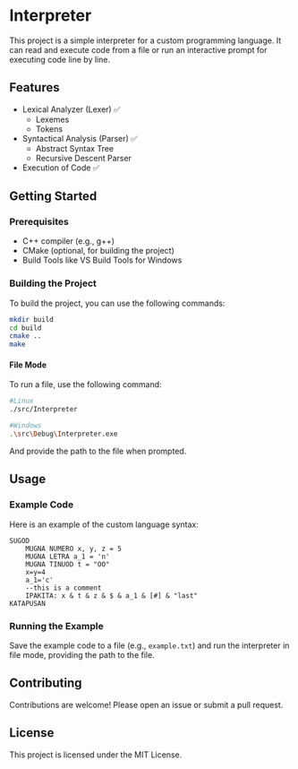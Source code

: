 # Interpreter

This project is a simple interpreter for a custom programming language. It can read and execute code from a file or run an interactive prompt for executing code line by line.

## Features

- Lexical Analyzer (Lexer) ✅
  - Lexemes
  - Tokens
- Syntactical Analysis (Parser) ✅
  - Abstract Syntax Tree
  - Recursive Descent Parser
- Execution of Code ️✅

## Getting Started

### Prerequisites

- C++ compiler (e.g., g++)
- CMake (optional, for building the project)
- Build Tools like VS Build Tools for Windows

### Building the Project

To build the project, you can use the following commands:

```sh
mkdir build
cd build
cmake ..
make
```

#### File Mode

To run a file, use the following command:

```sh
#Linux
./src/Interpreter

#Windows
.\src\Debug\Interpreter.exe 
```

And provide the path to the file when prompted.

## Usage

### Example Code

Here is an example of the custom language syntax:

```
SUGOD
    MUGNA NUMERO x, y, z = 5
    MUGNA LETRA a_1 = 'n'
    MUGNA TINUOD t = "OO"
    x=y=4
    a_1='c'
    --this is a comment
    IPAKITA: x & t & z & $ & a_1 & [#] & "last"
KATAPUSAN
```

### Running the Example

Save the example code to a file (e.g., `example.txt`) and run the interpreter in file mode, providing the path to the file.

## Contributing

Contributions are welcome! Please open an issue or submit a pull request.

## License

This project is licensed under the MIT License.
